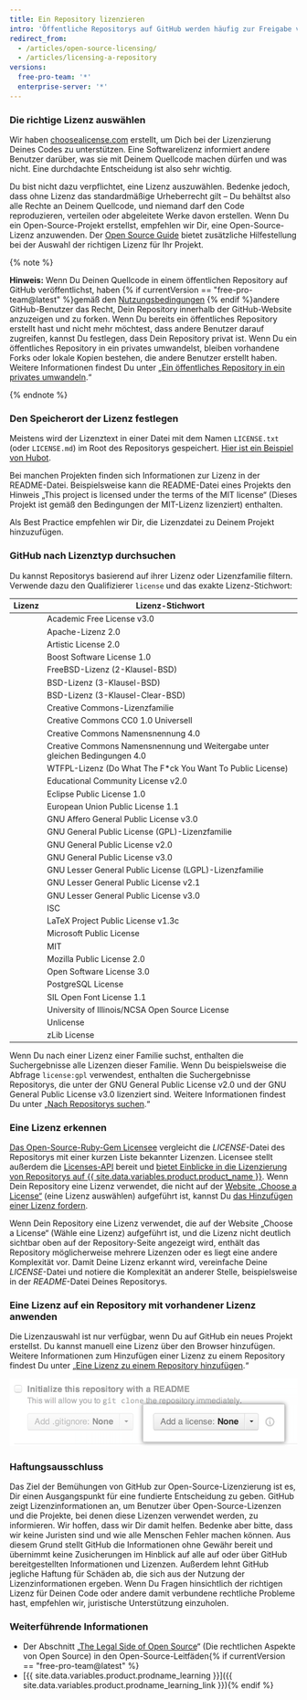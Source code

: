 ```yaml
---
title: Ein Repository lizenzieren
intro: 'Öffentliche Repositorys auf GitHub werden häufig zur Freigabe von Open-Source-Software genutzt. Damit Dein Repository wirklich Open Source ist, musst Du es lizenzieren, damit andere die Software kostenlos nutzen, verändern und verteilen können.'
redirect_from:
  - /articles/open-source-licensing/
  - /articles/licensing-a-repository
versions:
  free-pro-team: '*'
  enterprise-server: '*'
---
```


### Die richtige Lizenz auswählen

Wir haben [choosealicense.com](http://choosealicense.com) erstellt, um Dich bei der Lizenzierung Deines Codes zu unterstützen. Eine Softwarelizenz informiert andere Benutzer darüber, was sie mit Deinem Quellcode machen dürfen und was nicht. Eine durchdachte Entscheidung ist also sehr wichtig.

Du bist nicht dazu verpflichtet, eine Lizenz auszuwählen. Bedenke jedoch, dass ohne Lizenz das standardmäßige Urheberrecht gilt – Du behältst also alle Rechte an Deinem Quellcode, und niemand darf den Code reproduzieren, verteilen oder abgeleitete Werke davon erstellen. Wenn Du ein Open-Source-Projekt erstellst, empfehlen wir Dir, eine Open-Source-Lizenz anzuwenden. Der [Open Source Guide](https://opensource.guide/legal/#which-open-source-license-is-appropriate-for-my-project) bietet zusätzliche Hilfestellung bei der Auswahl der richtigen Lizenz für Ihr Projekt.

{% note %}

**Hinweis:** Wenn Du Deinen Quellcode in einem öffentlichen Repository auf GitHub veröffentlichst, haben {% if currentVersion == "free-pro-team@latest" %}gemäß den [Nutzungsbedingungen](/articles/github-terms-of-service) {% endif %}andere GitHub-Benutzer das Recht, Dein Repository innerhalb der GitHub-Website anzuzeigen und zu forken. Wenn Du bereits ein öffentliches Repository erstellt hast und nicht mehr möchtest, dass andere Benutzer darauf zugreifen, kannst Du festlegen, dass Dein Repository privat ist. Wenn Du ein öffentliches Repository in ein privates umwandelst, bleiben vorhandene Forks oder lokale Kopien bestehen, die andere Benutzer erstellt haben. Weitere Informationen findest Du unter „[Ein öffentliches Repository in ein privates umwandeln](/articles/making-a-public-repository-private).“

{% endnote %}

### Den Speicherort der Lizenz festlegen

Meistens wird der Lizenztext in einer Datei mit dem Namen `LICENSE.txt` (oder `LICENSE.md`) im Root des Repositorys gespeichert. [Hier ist ein Beispiel von Hubot](https://github.com/github/hubot/blob/master/LICENSE.md).

Bei manchen Projekten finden sich Informationen zur Lizenz in der README-Datei. Beispielsweise kann die README-Datei eines Projekts den Hinweis „This project is licensed under the terms of the MIT license“ (Dieses Projekt ist gemäß den Bedingungen der MIT-Lizenz lizenziert) enthalten.

Als Best Practice empfehlen wir Dir, die Lizenzdatei zu Deinem Projekt hinzuzufügen.

### GitHub nach Lizenztyp durchsuchen

Du kannst Repositorys basierend auf ihrer Lizenz oder Lizenzfamilie filtern. Verwende dazu den Qualifizierer `license` und das exakte Lizenz-Stichwort:

| Lizenz | Lizenz-Stichwort                                                                              |
| ------ | --------------------------------------------------------------------------------------------- |
|        | Academic Free License v3.0 | `afl-3.0`                                                        |
|        | Apache-Lizenz 2.0 | `apache-2.0`                                                              |
|        | Artistic License 2.0 | `artistic-2.0`                                                         |
|        | Boost Software License 1.0 | `bsl-1.0`                                                        |
|        | FreeBSD-Lizenz (2-Klausel-BSD) | `bsd-2-clause`                                               |
|        | BSD-Lizenz (3-Klausel-BSD) | `bsd-3-clause`                                                   |
|        | BSD-Lizenz (3-Klausel-Clear-BSD) | `bsd-3-clause-clear`                                       |
|        | Creative Commons-Lizenzfamilie | `cc`                                                         |
|        | Creative Commons CC0 1.0 Universell | `cc0-1.0`                                               |
|        | Creative Commons Namensnennung 4.0 | `cc-by-4.0`                                              |
|        | Creative Commons Namensnennung und Weitergabe unter gleichen Bedingungen 4.0 | `cc-by-sa-4.0` |
|        | WTFPL-Lizenz (Do What The F*ck You Want To Public License) | `wtfpl`                          |
|        | Educational Community License v2.0 | `ecl-2.0`                                                |
|        | Eclipse Public License 1.0 | `epl-1.0`                                                        |
|        | European Union Public License 1.1 | `eupl-1.1`                                                |
|        | GNU Affero General Public License v3.0 | `agpl-3.0`                                           |
|        | GNU General Public License (GPL)-Lizenzfamilie | `gpl`                                        |
|        | GNU General Public License v2.0 | `gpl-2.0`                                                   |
|        | GNU General Public License v3.0 | `gpl-3.0`                                                   |
|        | GNU Lesser General Public License (LGPL)-Lizenzfamilie | `lgpl`                               |
|        | GNU Lesser General Public License v2.1 | `lgpl-2.1`                                           |
|        | GNU Lesser General Public License v3.0 | `lgpl-3.0`                                           |
|        | ISC | `isc`                                                                                   |
|        | LaTeX Project Public License v1.3c | `lppl-1.3c`                                              |
|        | Microsoft Public License | `ms-pl`                                                            |
|        | MIT | `mit`                                                                                   |
|        | Mozilla Public License 2.0 | `mpl-2.0`                                                        |
|        | Open Software License 3.0 | `osl-3.0`                                                         |
|        | PostgreSQL License | `postgresql`                                                             |
|        | SIL Open Font License 1.1 | `ofl-1.1`                                                         |
|        | University of Illinois/NCSA Open Source License | `ncsa`                                      |
|        | Unlicense | `unlicense`                                                                       |
|        | zLib License | `zlib`                                                                         |

Wenn Du nach einer Lizenz einer Familie suchst, enthalten die Suchergebnisse alle Lizenzen dieser Familie. Wenn Du beispielsweise die Abfrage `license:gpl` verwendest, enthalten die Suchergebnisse Repositorys, die unter der GNU General Public License v2.0 und der GNU General Public License v3.0 lizenziert sind. Weitere Informationen findest Du unter „[Nach Repositorys suchen](/articles/searching-for-repositories/#search-by-license).“

### Eine Lizenz erkennen

[Das Open-Source-Ruby-Gem Licensee](https://github.com/benbalter/licensee) vergleicht die *LICENSE*-Datei des Repositorys mit einer kurzen Liste bekannter Lizenzen. Licensee stellt außerdem die [Licenses-API](/v3/licenses/) bereit und [bietet Einblicke in die Lizenzierung von Repositorys auf {{ site.data.variables.product.product_name }}](https://github.com/blog/1964-open-source-license-usage-on-github-com). Wenn Dein Repository eine Lizenz verwendet, die nicht auf der [Website „Choose a License“](http://choosealicense.com/appendix/) (eine Lizenz auswählen) aufgeführt ist, kannst Du [das Hinzufügen einer Lizenz fordern](https://github.com/github/choosealicense.com/blob/gh-pages/CONTRIBUTING.md#adding-a-license).

Wenn Dein Repository eine Lizenz verwendet, die auf der Website „Choose a License“ (Wähle eine Lizenz) aufgeführt ist, und die Lizenz nicht deutlich sichtbar oben auf der Repository-Seite angezeigt wird, enthält das Repository möglicherweise mehrere Lizenzen oder es liegt eine andere Komplexität vor. Damit Deine Lizenz erkannt wird, vereinfache Deine *LICENSE*-Datei und notiere die Komplexität an anderer Stelle, beispielsweise in der *README*-Datei Deines Repositorys.

### Eine Lizenz auf ein Repository mit vorhandener Lizenz anwenden

Die Lizenzauswahl ist nur verfügbar, wenn Du auf GitHub ein neues Projekt erstellst. Du kannst manuell eine Lizenz über den Browser hinzufügen. Weitere Informationen zum Hinzufügen einer Lizenz zu einem Repository findest Du unter „[Eine Lizenz zu einem Repository hinzufügen](/articles/adding-a-license-to-a-repository).“

![Screenshot der Lizenzauswahl auf GitHub.com](/assets/images/help/repository/repository-license-picker.png)

### Haftungsausschluss

Das Ziel der Bemühungen von GitHub zur Open-Source-Lizenzierung ist es, Dir einen Ausgangspunkt für eine fundierte Entscheidung zu geben. GitHub zeigt Lizenzinformationen an, um Benutzer über Open-Source-Lizenzen und die Projekte, bei denen diese Lizenzen verwendet werden, zu informieren. Wir hoffen, dass wir Dir damit helfen. Bedenke aber bitte, dass wir keine Juristen sind und wie alle Menschen Fehler machen können. Aus diesem Grund stellt GitHub die Informationen ohne Gewähr bereit und übernimmt keine Zusicherungen im Hinblick auf alle auf oder über GitHub bereitgestellten Informationen und Lizenzen. Außerdem lehnt GitHub jegliche Haftung für Schäden ab, die sich aus der Nutzung der Lizenzinformationen ergeben. Wenn Du Fragen hinsichtlich der richtigen Lizenz für Deinen Code oder andere damit verbundene rechtliche Probleme hast, empfehlen wir, juristische Unterstützung einzuholen.

### Weiterführende Informationen

- Der Abschnitt „[The Legal Side of Open Source](https://opensource.guide/legal/)“ (Die rechtlichen Aspekte von Open Source) in den Open-Source-Leitfäden{% if currentVersion == "free-pro-team@latest" %}
- [{{ site.data.variables.product.prodname_learning }}]({{ site.data.variables.product.prodname_learning_link }}){% endif %}
